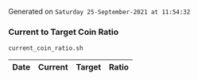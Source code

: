 Generated on `Saturday 25-September-2021 at 11:54:32`

### Current to Target Coin Ratio
`current_coin_ratio.sh`

Date|Current|Target|Ratio
---|---|---|---
